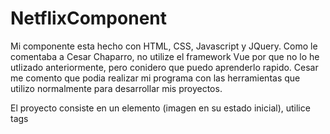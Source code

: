 # NetflixComponent


Mi componente esta hecho con HTML, CSS, Javascript y JQuery. Como le comentaba a Cesar Chaparro, no utilize el framework Vue por que no lo he utlizado anteriormente, pero conidero que puedo aprenderlo rapido. Cesar me comento que podia realizar mi programa con las herramientas que utilizo normalmente para desarrollar mis proyectos. 

El proyecto consiste en un elemento (imagen en su estado inicial), utilice tags 
